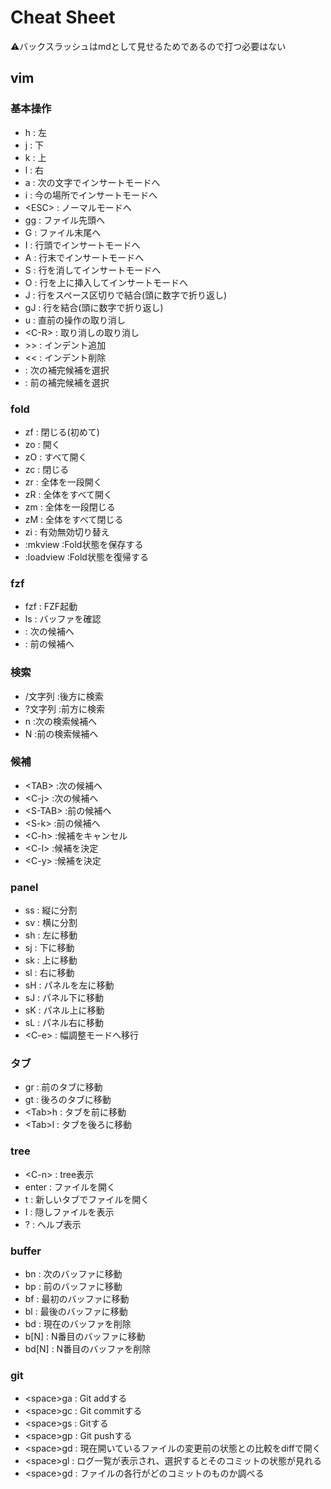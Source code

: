 # Cheat Sheet
⚠バックスラッシュはmdとして見せるためであるので打つ必要はない

## vim

### 基本操作
- h		: 左
- j		: 下
- k		: 上
- l		: 右
- a		: 次の文字でインサートモードへ
- i		: 今の場所でインサートモードへ
- \<ESC>	: ノーマルモードへ
- gg	: ファイル先頭へ
- G		: ファイル末尾へ
- I		: 行頭でインサートモードへ
- A		: 行末でインサートモードへ
- S		: 行を消してインサートモードへ
- O		: 行を上に挿入してインサートモードへ
- J		: 行をスペース区切りで結合(頭に数字で折り返し)
- gJ	: 行を結合(頭に数字で折り返し)
- u		: 直前の操作の取り消し
- \<C-R>	: 取り消しの取り消し
- \>>	: インデント追加
- \<<	: インデント削除
- <C-n>	: 次の補完候補を選択
- <C-p>	: 前の補完候補を選択

### fold
- zf		: 閉じる(初めて)
- zo		: 開く
- zO		: すべて開く
- zc		: 閉じる
- zr		: 全体を一段開く
- zR		: 全体をすべて開く
- zm		: 全体を一段閉じる
- zM		: 全体をすべて閉じる
- zi		: 有効無効切り替え
- :mkview	:Fold状態を保存する
- :loadview	:Fold状態を復帰する

### fzf
- fzf	: FZF起動
- ls	: バッファを確認
- <C-j>	: 次の候補へ
- <C-k>	: 前の候補へ

### 検索
- /文字列	:後方に検索
- ?文字列	:前方に検索
- n			:次の検索候補へ
- N			:前の検索候補へ

### 候補
- \<TAB>		:次の候補へ
- \<C-j>		:次の候補へ
- \<S-TAB>	:前の候補へ
- \<S-k>		:前の候補へ
- \<C-h>		:候補をキャンセル
- \<C-l>		:候補を決定
- \<C-y>		:候補を決定

###  panel
- ss	: 縦に分割 
- sv	: 横に分割
- sh	: 左に移動
- sj	: 下に移動
- sk	: 上に移動
- sl	: 右に移動
- sH	: パネルを左に移動
- sJ	: パネル下に移動
- sK	: パネル上に移動
- sL	: パネル右に移動
- \<C-e>	: 幅調整モードへ移行 

### タブ
- gr		: 前のタブに移動
- gt		: 後ろのタブに移動
- \<Tab>h	: タブを前に移動
- \<Tab>l	: タブを後ろに移動

### tree
- \<C-n> : tree表示
- enter	: ファイルを開く
- t		: 新しいタブでファイルを開く
- I		: 隠しファイルを表示
- ?		: ヘルプ表示

### buffer
- bn	: 次のバッファに移動
- bp	: 前のバッファに移動
- bf	: 最初のバッファに移動
- bl	: 最後のバッファに移動
- bd	: 現在のバッファを削除
- b[N]	: N番目のバッファに移動
- bd[N]	: N番目のバッファを削除

### git
- \<space>ga	: Git addする
- \<space>gc	: Git commitする
- \<space>gs	: Gitする
- \<space>gp : Git pushする
- \<space>gd	: 現在開いているファイルの変更前の状態との比較をdiffで開く 
- \<space>gl : ログ一覧が表示され、選択するとそのコミットの状態が見れる
- \<space>gd : ファイルの各行がどのコミットのものか調べる
